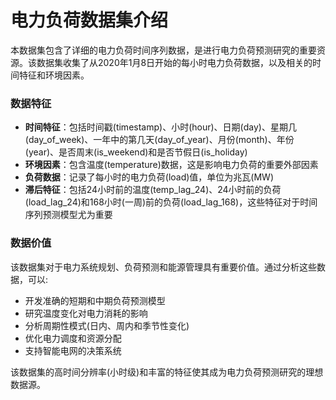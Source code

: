 # 电力负荷数据集介绍

本数据集包含了详细的电力负荷时间序列数据，是进行电力负荷预测研究的重要资源。该数据集收集了从2020年1月8日开始的每小时电力负荷数据，以及相关的时间特征和环境因素。

### 数据特征

- **时间特征**：包括时间戳(timestamp)、小时(hour)、日期(day)、星期几(day_of_week)、一年中的第几天(day_of_year)、月份(month)、年份(year)、是否周末(is_weekend)和是否节假日(is_holiday)
- **环境因素**：包含温度(temperature)数据，这是影响电力负荷的重要外部因素
- **负荷数据**：记录了每小时的电力负荷(load)值，单位为兆瓦(MW)
- **滞后特征**：包括24小时前的温度(temp_lag_24)、24小时前的负荷(load_lag_24)和168小时(一周)前的负荷(load_lag_168)，这些特征对于时间序列预测模型尤为重要

### 数据价值

该数据集对于电力系统规划、负荷预测和能源管理具有重要价值。通过分析这些数据，可以:
- 开发准确的短期和中期负荷预测模型
- 研究温度变化对电力消耗的影响
- 分析周期性模式(日内、周内和季节性变化)
- 优化电力调度和资源分配
- 支持智能电网的决策系统

该数据集的高时间分辨率(小时级)和丰富的特征使其成为电力负荷预测研究的理想数据源。

